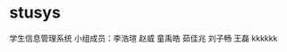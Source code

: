# stusys
学生信息管理系统
小组成员：李浩瑄
        赵威
        童禹皓
        茹佳兆
        刘子畅
        王磊
        kkkkkk
        
